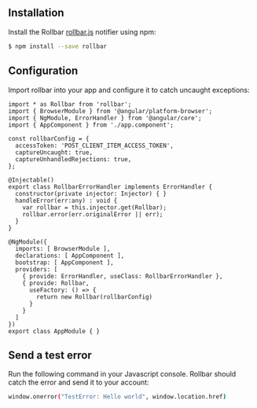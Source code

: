 ## Installation

Install the Rollbar <a href="https://github.com/rollbar/rollbar.js" target="_blank" rel="noopener">rollbar.js</a> notifier using npm:

```bash
$ npm install --save rollbar
```

## Configuration

Import rollbar into your app and configure it to catch uncaught exceptions:

```
import * as Rollbar from 'rollbar';
import { BrowserModule } from '@angular/platform-browser';
import { NgModule, ErrorHandler } from '@angular/core';
import { AppComponent } from './app.component';

const rollbarConfig = {
  accessToken: 'POST_CLIENT_ITEM_ACCESS_TOKEN',
  captureUncaught: true,
  captureUnhandledRejections: true,
};

@Injectable()
export class RollbarErrorHandler implements ErrorHandler {
  constructor(private injector: Injector) { }
  handleError(err:any) : void {
    var rollbar = this.injector.get(Rollbar);
    rollbar.error(err.originalError || err);
  }
}

@NgModule({
  imports: [ BrowserModule ],
  declarations: [ AppComponent ],
  bootstrap: [ AppComponent ],
  providers: [
    { provide: ErrorHandler, useClass: RollbarErrorHandler },
    { provide: Rollbar,
      useFactory: () => {
        return new Rollbar(rollbarConfig)
      }
    }
  ]
})
export class AppModule { }

```

## Send a test error

Run the following command in your Javascript console.  Rollbar should catch the error and send it to your account:

```bash
window.onerror("TestError: Hello world", window.location.href)
```
